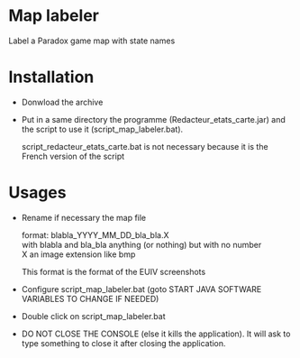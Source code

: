 # Map labeler
Label a Paradox game map with state names

# Installation
* Donwload the archive
* Put in a same directory the programme (Redacteur_etats_carte.jar) and the script to use it (script_map_labeler.bat).

	script_redacteur_etats_carte.bat is not necessary because it is the French version of the script

# Usages
* Rename if necessary the map file

	format:  blabla_YYYY_MM_DD_bla_bla.X	
		with blabla and bla_bla anything (or nothing) but with no number	
		X an image extension like bmp
		
	This format is the format of the EUIV screenshots

* Configure script_map_labeler.bat (goto START JAVA SOFTWARE VARIABLES TO CHANGE IF NEEDED)
* Double click on script_map_labeler.bat
* DO NOT CLOSE THE CONSOLE (else it kills the application). It will ask to type something to close it after closing the application.
